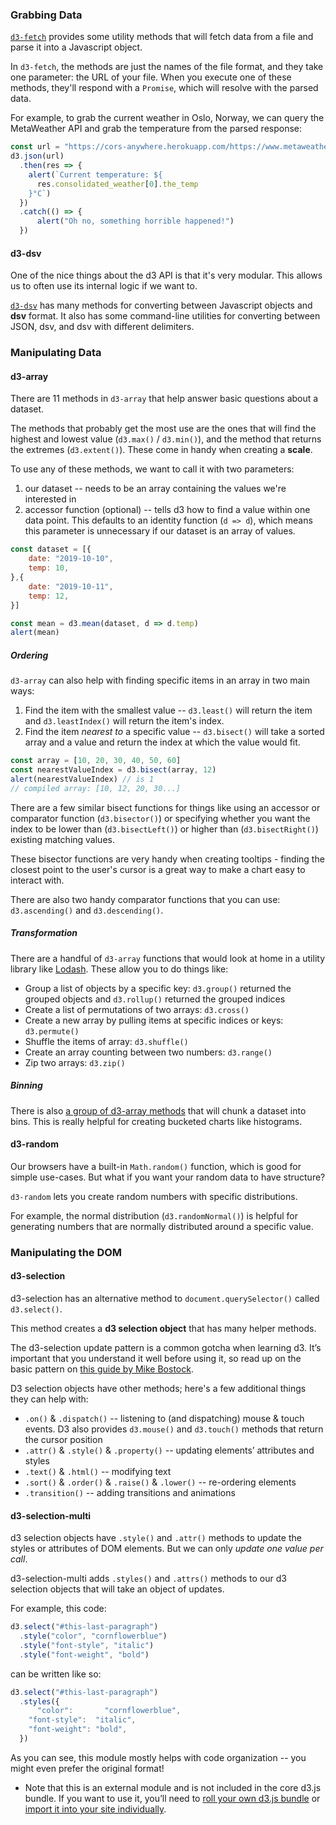 ### Grabbing Data

[`d3-fetch`](https://github.com/d3/d3-fetch) provides some utility methods that will fetch data from a file and parse it into a Javascript object.

In `d3-fetch`, the methods are just the names of the file format, and they take one parameter: the URL of your file. When you execute one of these methods, they'll respond with a `Promise`, which will resolve with the parsed data.

For example, to grab the current weather in Oslo, Norway, we can query the MetaWeather API and grab the temperature from the parsed response:

```js
const url = "https://cors-anywhere.herokuapp.com/https://www.metaweather.com/api/location/862592/"
d3.json(url)
  .then(res => {
    alert(`Current temperature: ${
      res.consolidated_weather[0].the_temp
    }°C`)
  })
  .catch(() => {
      alert("Oh no, something horrible happened!")
  })
```

#### d3-dsv

One of the nice things about the d3 API is that it's very modular. This allows us to often use its internal logic if we want to.

[`d3-dsv`](https://github.com/d3/d3-dsv) has many methods for converting between Javascript objects and **dsv** format. It also has some command-line utilities for converting between JSON, dsv, and dsv with different delimiters.


### Manipulating Data

#### d3-array

There are 11 methods in `d3-array` that help answer basic questions about a dataset. 

The methods that probably get the most use are the ones that will find the highest and lowest value (`d3.max()` / `d3.min()`), and the method that returns the extremes (`d3.extent()`). These come in handy when creating a **scale**.

To use any of these methods, we want to call it with two parameters:
1. our dataset -- needs to be an array containing the values we're interested in
2. accessor function (optional) -- tells d3 how to find a value within one data point. This defaults to an identity function (`d => d`), which means this parameter is unnecessary if our dataset is an array of values.
```js
const dataset = [{
    date: "2019-10-10",
    temp: 10,
},{
    date: "2019-10-11",
    temp: 12,
}]

const mean = d3.mean(dataset, d => d.temp)
alert(mean)
```

##### Ordering

`d3-array` can also help with finding specific items in an array in two main ways:
1. Find the item with the smallest value -- `d3.least()` will return the item and `d3.leastIndex()` will return the item's index.
2. Find the item *nearest to* a specific value -- `d3.bisect()` will take a sorted array and a value and return the index at which the value would fit.
```js
const array = [10, 20, 30, 40, 50, 60]
const nearestValueIndex = d3.bisect(array, 12)
alert(nearestValueIndex) // is 1
// compiled array: [10, 12, 20, 30...]
```

There are a few similar bisect functions for things like using an accessor or comparator function (`d3.bisector()`) or specifying whether you want the index to be lower than (`d3.bisectLeft()`) or higher than (`d3.bisectRight()`) existing matching values.

These bisector functions are very handy when creating tooltips - finding the closest point to the user's cursor is a great way to make a chart easy to interact with.

There are also two handy comparator functions that you can use: `d3.ascending()` and `d3.descending()`.

##### Transformation

There are a handful of `d3-array` functions that would look at home in a utility library like [Lodash](https://lodash.com/). These allow you to do things like:
- Group a list of objects by a specific key: `d3.group()` returned the grouped objects and `d3.rollup()` returned the grouped indices
- Create a list of permutations of two arrays: `d3.cross()`
- Create a new array by pulling items at specific indices or keys: `d3.permute()`
- Shuffle the items of array: `d3.shuffle()`
- Create an array counting between two numbers: `d3.range()`
- Zip two arrays: `d3.zip()`

##### Binning

There is also [a group of d3-array methods](https://github.com/d3/d3-array#bins) that will chunk a dataset into bins. This is really helpful for creating bucketed charts like histograms.


#### d3-random

Our browsers have a built-in `Math.random()` function, which is good for simple use-cases. But what if you want your random data to have structure?

`d3-random` lets you create random numbers with specific distributions. 

For example, the normal distribution (`d3.randomNormal()`) is helpful for generating numbers that are normally distributed around a specific value.


### Manipulating the DOM

#### d3-selection

d3-selection has an alternative method to `document.querySelector()` called `d3.select()`.

This method creates a **d3 selection object** that has many helper methods.

The d3-selection update pattern is a common gotcha when learning d3. It’s important that you understand it well before using it, so read up on the basic pattern on [this guide by Mike Bostock](https://observablehq.com/@d3/selection-join).

D3 selection objects have other methods; here's a few additional things they can help with:
- `.on()` & `.dispatch()` -- listening to (and dispatching) mouse & touch events. D3 also provides `d3.mouse()` and `d3.touch()` methods that return the cursor position
- `.attr()` & `.style()` & `.property()` -- updating elements’ attributes and styles
- `.text()` & `.html()` -- modifying text
- `.sort()` & `.order()` & `.raise()` & `.lower()` -- re-ordering elements
- `.transition()` -- adding transitions and animations

#### d3-selection-multi

d3 selection objects have `.style()` and `.attr()` methods to update the styles or attributes of DOM elements. But we can only *update one value per call*.

d3-selection-multi adds `.styles()` and `.attrs()` methods to our d3 selection objects that will take an object of updates.


For example, this code:
```js
d3.select("#this-last-paragraph")
  .style("color", "cornflowerblue")
  .style("font-style", "italic")
  .style("font-weight", "bold")
```
can be written like so:
```js
d3.select("#this-last-paragraph")
  .styles({
      "color":       "cornflowerblue",
    "font-style":  "italic",
    "font-weight": "bold",
  })
```

As you can see, this module mostly helps with code organization -- you might even prefer the original format!

- Note that this is an external module and is not included in the core d3.js bundle. If you want to use it, you’ll need to [roll your own d3.js bundle](https://bl.ocks.org/mbostock/bb09af4c39c79cffcde4) or [import it into your site individually](https://github.com/d3/d3-selection-multi#installing).